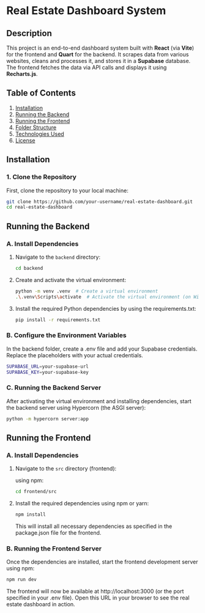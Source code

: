 # Real Estate Dashboard System

## Description

This project is an end-to-end dashboard system built with **React** (via **Vite**) for the frontend and **Quart** for the backend. It scrapes data from various websites, cleans and processes it, and stores it in a **Supabase** database. The frontend fetches the data via API calls and displays it using **Recharts.js**.

## Table of Contents

1. [Installation](#installation)
2. [Running the Backend](#running-the-backend)
3. [Running the Frontend](#running-the-frontend)
4. [Folder Structure](#folder-structure)
5. [Technologies Used](#technologies-used)
6. [License](#license)

## Installation

### 1. Clone the Repository

First, clone the repository to your local machine:

```bash
git clone https://github.com/your-username/real-estate-dashboard.git
cd real-estate-dashboard
```

## Running the Backend

### **A. Install Dependencies**

1. Navigate to the `backend` directory:

   ```bash
   cd backend
   ```

2. Create and activate the virtual environment:

   ```bash
   python -m venv .venv  # Create a virtual environment
   .\.venv\Scripts\activate  # Activate the virtual environment (on Windows)
   ```
   
3. Install the required Python dependencies by using the requirements.txt:

   ```bash
   pip install -r requirements.txt
   ```

### **B. Configure the Environment Variables**

   In the backend folder, create a .env file and add your Supabase credentials. Replace the placeholders with your actual credentials.

   ```bash
   SUPABASE_URL=your-supabase-url
   SUPABASE_KEY=your-supabase-key
   ```

### **C. Running the Backend Server**

   After activating the virtual environment and installing dependencies, start the backend server using Hypercorn (the ASGI server):

   ```bash
   python -m hypercorn server:app
   ```

## Running the Frontend

### A. Install Dependencies

1. Navigate to the `src` directory (frontend):
   
   using npm:
   
   ```bash
   cd frontend/src
   ```
3. Install the required dependencies using npm or yarn:

   ```bash
   npm install
   ```
   This will install all necessary dependencies as specified in the package.json file for the frontend.

### B. Running the Frontend Server

   Once the dependencies are installed, start the frontend development server using npm:

   ```bash
   npm run dev
   ```

The frontend will now be available at http://localhost:3000 (or the port specified in your .env file). Open this URL in your browser to see the real estate dashboard in action.
